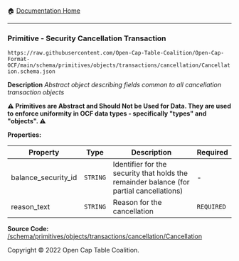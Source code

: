 :house: [Documentation Home](../../../../../home/xudiera/code/README.md)

---

### Primitive - Security Cancellation Transaction

`https://raw.githubusercontent.com/Open-Cap-Table-Coalition/Open-Cap-Format-OCF/main/schema/primitives/objects/transactions/cancellation/Cancellation.schema.json`

**Description** _Abstract object describing fields common to all cancellation transaction objects_

**:warning: Primitives are Abstract and Should Not be Used for Data. They are used to enforce uniformity in OCF data types - specifically "types" and "objects". :warning:**

**Properties:**

| Property            | Type     | Description                                                                              | Required   |
| ------------------- | -------- | ---------------------------------------------------------------------------------------- | ---------- |
| balance_security_id | `STRING` | Identifier for the security that holds the remainder balance (for partial cancellations) | -          |
| reason_text         | `STRING` | Reason for the cancellation                                                              | `REQUIRED` |

**Source Code:** [/schema/primitives/objects/transactions/cancellation/Cancellation](../../../../../../../../../../../schema/primitives/objects/transactions/cancellation/Cancellation.schema.json)

Copyright © 2022 Open Cap Table Coalition.
